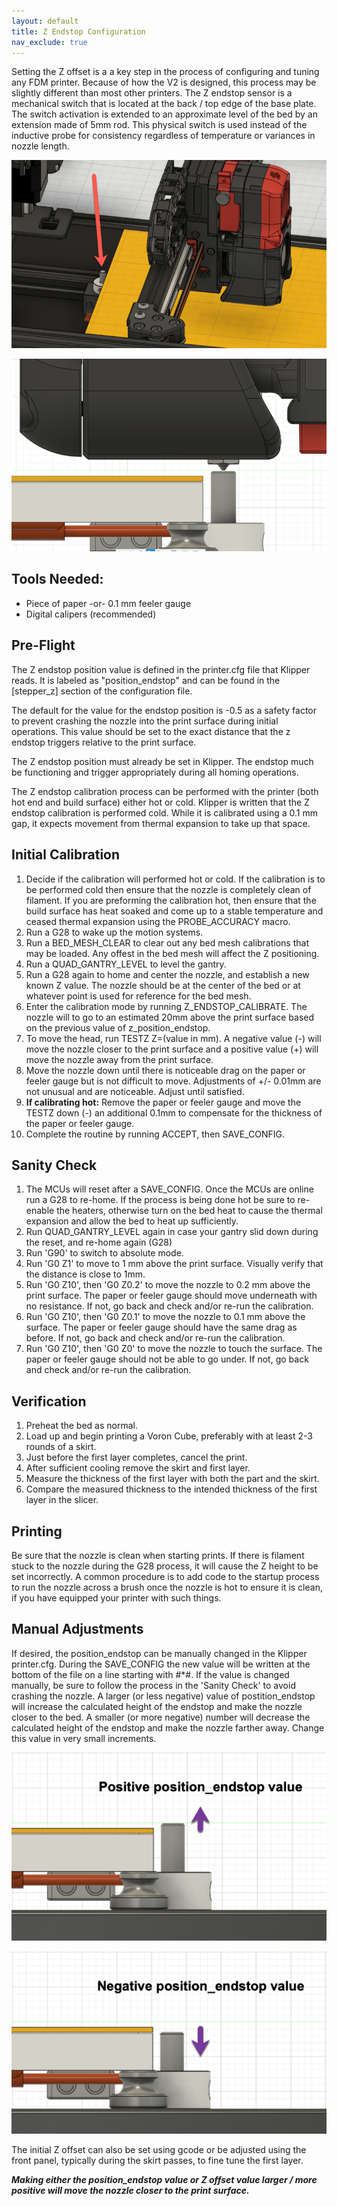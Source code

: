 ```yaml
---
layout: default
title: Z Endstop Configuration
nav_exclude: true
---
```


Setting the Z offset is a a key step in the process of configuring and tuning any FDM printer.  Because of how the V2 is designed, this process may be slightly different than most other printers.  The Z endstop sensor is a mechanical switch that is located at the back / top edge of the base plate.  The switch activation is extended to an approximate level of the bed by an extension made of 5mm rod.  This physical switch is used instead of the inductive probe for consistency regardless of temperature or variances in nozzle length.

![](./images/v2_z_endstop_location.png)

![](./images/v2_z_endstop_nozzle.png)

## Tools Needed:

* Piece of paper -or- 0.1 mm feeler gauge
* Digital calipers (recommended)

## Pre-Flight

The Z endstop position value is defined in the printer.cfg file that Klipper reads.  It is labeled as "position\_endstop" and can be found in the [stepper\_z] section of the configuration file.

The default for the value for the endstop position is -0.5 as a safety factor to prevent crashing the nozzle into the print surface during initial operations.  This value should be set to the exact distance that the z endstop triggers relative to the print surface.

The Z endstop position must already be set in Klipper.  The endstop much be functioning and trigger appropriately during all homing operations.

The Z endstop calibration process can be performed with the printer (both hot end and build surface) either hot or cold.  Klipper is written that the Z endstop calibration is performed cold. While it is calibrated using a 0.1 mm gap, it expects movement from thermal expansion to take up that space.

## Initial Calibration

1. Decide if the calibration will performed hot or cold.  If the calibration is to be performed cold then ensure that the nozzle is completely clean of filament.  If you are preforming the calibration hot, then ensure that the build surface has heat soaked and come up to a stable temperature and ceased thermal expansion using the PROBE_ACCURACY macro.
2. Run a G28 to wake up the motion systems.
3. Run a BED\_MESH\_CLEAR to clear out any bed mesh calibrations that may be loaded.  Any offest in the bed mesh will affect the Z positioning.
4. Run a QUAD\_GANTRY\_LEVEL to level the gantry.
5. Run a G28 again to home and center the nozzle, and establish a new known Z value.  The nozzle should be at the center of the bed or at whatever point is used for reference for the bed mesh.
6. Enter the calibration mode by running Z\_ENDSTOP\_CALIBRATE.  The nozzle will to go to an estimated 20mm above the print surface based on the previous value of z\_position\_endstop.
7. To move the head, run TESTZ Z=(value in mm).  A negative value (-) will move the nozzle closer to the print surface and a positive value (+) will move the nozzle away from the print surface.
8. Move the nozzle down until there is noticeable drag on the paper or feeler gauge but is not difficult to move.  Adjustments of +/- 0.01mm are not unusual and are noticeable.  Adjust until satisfied.
9. __If calibrating hot:__ Remove the paper or feeler gauge and move the TESTZ down (-) an additional 0.1mm to compensate for the thickness of the paper or feeler gauge.
10. Complete the routine by running ACCEPT, then SAVE\_CONFIG.

## Sanity Check

1. The MCUs will reset after a SAVE\_CONFIG.  Once the MCUs are online run a G28 to re-home.  If the process is being done hot be sure to re-enable the heaters, otherwise turn on the bed heat to cause the thermal expansion and allow the bed to heat up sufficiently.
2. Run QUAD\_GANTRY\_LEVEL again in case your gantry slid down during the reset, and re-home again (G28)
3. Run 'G90' to switch to absolute mode.
4. Run 'G0 Z1' to move to 1 mm above the print surface.  Visually verify that the distance is close to 1mm.
5. Run 'G0 Z10', then 'G0 Z0.2' to move the nozzle to 0.2 mm above the print surface.  The paper or feeler gauge should move underneath with no resistance.  If not, go back and check and/or re-run the calibration.
6. Run 'G0 Z10', then 'G0 Z0.1' to move the nozzle to 0.1 mm above the surface.  The paper or feeler gauge should have the same drag as before.  If not, go back and check and/or re-run the calibration.
7. Run 'G0 Z10', then 'G0 Z0' to move the nozzle to touch the surface.  The paper or feeler gauge should not be able to go under.  If not, go back and check and/or re-run the calibration.


## Verification

1. Preheat the bed as normal.
2. Load up and begin printing a Voron Cube, preferably with at least 2-3 rounds of a skirt.
3. Just before the first layer completes, cancel the print.
4. After sufficient cooling remove the skirt and first layer.
5. Measure the thickness of the first layer with both the part and the skirt.
6. Compare the measured thickness to the intended thickness of the first layer in the slicer.

## Printing

Be sure that the nozzle is clean when starting prints.  If there is filament stuck to the nozzle during the G28 process, it will cause the Z height to be set incorrectly.  A common procedure is to add code to the startup process to run the nozzle across a brush once the nozzle is hot to ensure it is clean, if you have equipped your printer with such things.

## Manual Adjustments

If desired, the position\_endstop can be manually changed in the Klipper printer.cfg.  During the SAVE\_CONFIG the new value will be written at the bottom of the file on a line starting with #*#.  If the value is changed manually, be sure to follow the process in the 'Sanity Check' to avoid crashing the nozzle.  A larger (or less negative) value of postition\_endstop will increase the calculated height of the endstop and make the nozzle closer to the bed.  A smaller (or more negative) number will decrease the calculated height of the endstop and make the nozzle farther away.  Change this value in very small increments.

![](./images/v2_z_endstop_positive_endstop_value.png)

![](./images/v2_z_endstop_negative_endstop_value.png)

The initial Z offset can also be set using gcode or be adjusted using the front panel, typically during the skirt passes, to fine tune the first layer.

**_Making either the position\_endstop value or Z offset value larger / more positive will move the nozzle closer to the print surface._**
